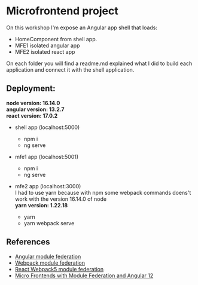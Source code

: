 # Microfrontend project

On this workshop I'm expose an Angular app shell that loads:
  - HomeComponent from shell app.
  - MFE1 isolated angular app
  - MFE2 isolated react app

On each folder you will find a readme.md explained what I did to build each application and connect it with the shell application.

## Deployment:
  **node version: 16.14.0**
  </br>**angular version: 13.2.7**
  </br>**react version: 17.0.2**

  - shell app (localhost:5000)
    - npm i
    - ng serve

  - mfe1 app (localhost:5001)
    - npm i
    - ng serve

  - mfe2 app (localhost:3000)
  </br>I had to use yarn because with npm some webpack commands doens't work with the version 16.14.0 of node
  </br> **yarn version: 1.22.18**
    - yarn
    - yarn webpack serve 
    
   ## References
   - [Angular module federation](https://github.com/angular-architects/module-federation-plugin/blob/main/libs/mf/README.md)
   - [Webpack module federation](https://webpack.js.org/concepts/module-federation/)
   - [React Webpack5 module federation](https://levelup.gitconnected.com/micro-frontends-step-by-step-using-react-webpack-5-and-module-federation-e4b9d840ec71)
   - [Micro Frontends with Module Federation and Angular 12](https://www.youtube.com/watch?v=ZoLzWVi34GE&ab_channel=NG-Poland)
